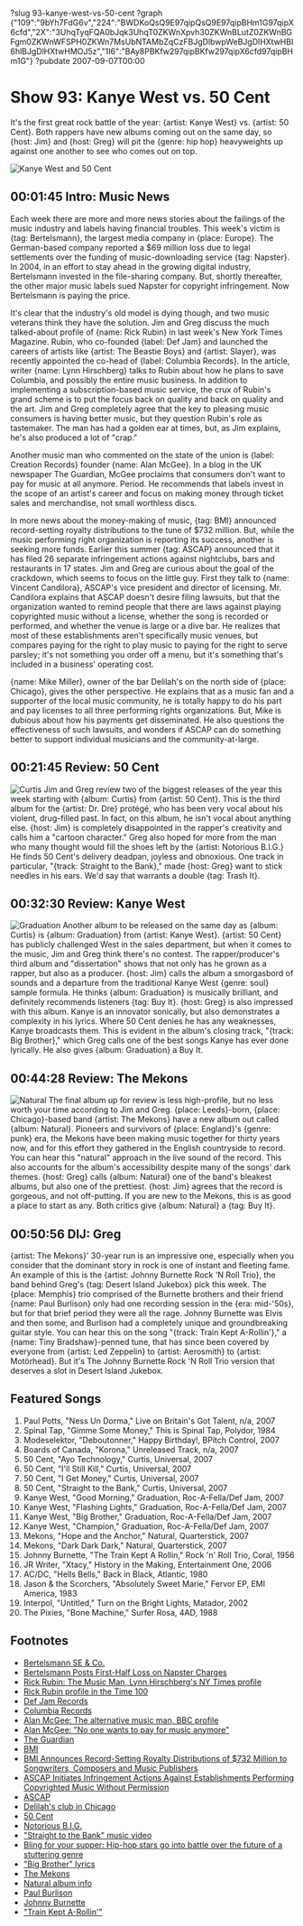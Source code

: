 ?slug 93-kanye-west-vs-50-cent
?graph {"109":"9bYh7FdG6v","224":"BWDKoQsQ9E97qipQsQ9E97qipBHm1G97qipX6cfd","2X":"3UhqTyqFQA0bJqk3UhqT0ZKWnXpvh30ZKWnBLutZ0ZKWnBGFgm0ZKWnWFSPH0ZKWn7MsUbNTAMbZqCzFBJgDlbwpWeBJgDlHXtwHBI6hlBJgDlHXtwHMOJ5z","1I6":"BAy8PBKfw297qipBKfw297qipX6cfd97qipBHm1G"}
?pubdate 2007-09-07T00:00
# Show 93: Kanye West vs. 50 Cent
It's the first great rock battle of the year: {artist: Kanye West} vs. {artist: 50 Cent}. Both rappers have new albums coming out on the same day, so {host: Jim} and {host: Greg} will pit the {genre: hip hop} heavyweights up against one another to see who comes out on top.

![Kanye West and 50 Cent](https://static.soundopinions.org/images/2007/kanye50.jpg)

## 00:01:45 Intro: Music News
Each week there are more and more news stories about the failings of the music industry and labels having financial troubles. This week's victim is {tag: Bertelsmann}, the largest media company in {place: Europe}. The German-based company reported a $69 million loss due to legal settlements over the funding of music-downloading service {tag: Napster}. In 2004, in an effort to stay ahead in the growing digital industry, Bertelsmann invested in the file-sharing company. But, shortly thereafter, the other major music labels sued Napster for copyright infringement. Now Bertelsmann is paying the price.

It's clear that the industry's old model is dying though, and two music veterans think they have the solution. Jim and Greg discuss the much talked-about profile of {name: Rick Rubin} in last week's New York Times Magazine. Rubin, who co-founded {label: Def Jam} and launched the careers of artists like {artist: The Beastie Boys} and {artist: Slayer}, was recently appointed the co-head of {label: Columbia Records}. In the article, writer {name: Lynn Hirschberg} talks to Rubin about how he plans to save Columbia, and possibly the entire music business. In addition to implementing a subscription-based music service, the crux of Rubin's grand scheme is to put the focus back on quality and back on quality and the art. Jim and Greg completely agree that the key to pleasing music consumers is having better music, but they question Rubin's role as tastemaker. The man has had a golden ear at times, but, as Jim explains, he's also produced a lot of "crap."

Another music man who commented on the state of the union is {label: Creation Records} founder {name: Alan McGee}. In a blog in the UK newspaper The Guardian, McGee proclaims that consumers don't want to pay for music at all anymore. Period. He recommends that labels invest in the scope of an artist's career and focus on making money through ticket sales and merchandise, not small worthless discs.

In more news about the money-making of music, {tag: BMI} announced record-setting royalty distributions to the tune of $732 million. But, while the music performing right organization is reporting its success, another is seeking more funds. Earlier this summer {tag: ASCAP} announced that it has filed 26 separate infringement actions against nightclubs, bars and restaurants in 17 states. Jim and Greg are curious about the goal of the crackdown, which seems to focus on the little guy. First they talk to {name: Vincent Candilora}, ASCAP's vice president and director of licensing. Mr. Candilora explains that ASCAP doesn't desire filing lawsuits, but that the organization wanted to remind people that there are laws against playing copyrighted music without a license, whether the song is recorded or performed, and whether the venue is large or a dive bar. He realizes that most of these establishments aren't specifically music venues, but compares paying for the right to play music to paying for the right to serve parsley; it's not something you order off a menu, but it's something that's included in a business' operating cost.

{name: Mike Miller}, owner of the bar Delilah's on the north side of {place: Chicago}, gives the other perspective. He explains that as a music fan and a supporter of the local music community, he is totally happy to do his part and pay licenses to all three performing rights organizations. But, Mike is dubious about how his payments get disseminated. He also questions the effectiveness of such lawsuits, and wonders if ASCAP can do something better to support individual musicians and the community-at-large.

## 00:21:45 Review: 50 Cent
![Curtis](https://static.soundopinions.org/assets/93/1090.jpg)
Jim and Greg review two of the biggest releases of the year this week starting with {album: Curtis} from {artist: 50 Cent}. This is the third album for the {artist: Dr. Dre} protégé, who has been very vocal about his violent, drug-filled past. In fact, on this album, he isn't vocal about anything else. {host: Jim} is completely disappointed in the rapper's creativity and calls him a "cartoon character." Greg also hoped for more from the man who many thought would fill the shoes left by the {artist: Notorious B.I.G.} He finds 50 Cent's delivery deadpan, joyless and obnoxious. One track in particular, "{track: Straight to the Bank}," made {host: Greg} want to stick needles in his ears. We'd say that warrants a double {tag: Trash It}.

## 00:32:30 Review: Kanye West
![Graduation](https://static.soundopinions.org/assets/93/1I60.jpg)
Another album to be released on the same day as {album: Curtis} is {album: Graduation} from {artist: Kanye West}. {artist: 50 Cent} has publicly challenged West in the sales department, but when it comes to the music, Jim and Greg think there's no contest. The rapper/producer's third album and "dissertation" shows that not only has he grown as a rapper, but also as a producer. {host: Jim} calls the album a smorgasbord of sounds and a departure from the traditional Kanye West {genre: soul} sample formula. He thinks {album: Graduation} is musically brilliant, and definitely recommends listeners {tag: Buy It}. {host: Greg} is also impressed with this album. Kanye is an innovator sonically, but also demonstrates a complexity in his lyrics. Where 50 Cent denies he has any weaknesses, Kanye broadcasts them. This is evident in the album's closing track, "{track: Big Brother}," which Greg calls one of the best songs Kanye has ever done lyrically. He also gives {album: Graduation} a Buy It. 

## 00:44:28 Review: The Mekons
![Natural](https://static.soundopinions.org/assets/93/2240.jpg)
The final album up for review is less high-profile, but no less worth your time according to Jim and Greg. {place: Leeds}-born, {place: Chicago}-based band {artist: The Mekons} have a new album out called {album: Natural}. Pioneers and survivors of {place: England}'s {genre: punk} era, the Mekons have been making music together for thirty years now, and for this effort they gathered in the English countryside to record. You can hear this "natural" approach in the live sound of the record. This also accounts for the album's accessibility despite many of the songs' dark themes. {host: Greg} calls {album: Natural} one of the band's bleakest albums, but also one of the prettiest. {host: Jim} agrees that the record is gorgeous, and not off-putting. If you are new to the Mekons, this is as good a place to start as any. Both critics give {album: Natural} a {tag: Buy It}.

## 00:50:56 DIJ: Greg
{artist: The Mekons}' 30-year run is an impressive one, especially when you consider that the dominant story in rock is one of instant and fleeting fame. An example of this is the {artist: Johnny Burnette Rock 'N Roll Trio}, the band behind Greg's {tag: Desert Island Jukebox} pick this week. The {place: Memphis} trio comprised of the Burnette brothers and their friend {name: Paul Burlison} only had one recording session in the {era: mid-'50s}, but for that brief period they were all the rage. Johnny Burnette was Elvis and then some, and Burlison had a completely unique and groundbreaking guitar style. You can hear this on the song "{track: Train Kept A-Rollin'}," a {name: Tiny Bradshaw}-penned tune, that has since been covered by everyone from {artist: Led Zeppelin} to {artist: Aerosmith} to {artist: Motörhead}. But it's The Johnny Burnette Rock 'N Roll Trio version that deserves a slot in Desert Island Jukebox.

## Featured Songs
1. Paul Potts, "Ness Un Dorma," Live on Britain's Got Talent, n/a,  2007
2. Spinal Tap, "Gimme Some Money," This is Spinal Tap, Polydor, 1984
3. Modeselektor, "Deboutonner," Happy Birthday!, BPitch Control, 2007
4. Boards of Canada, "Korona," Unreleased Track, n/a, 2007
5. 50 Cent, "Ayo Technology," Curtis, Universal, 2007
6. 50 Cent, "I'll Still Kill," Curtis, Universal, 2007
7. 50 Cent, "I Get Money," Curtis, Universal, 2007
8. 50 Cent, "Straight to the Bank," Curtis, Universal, 2007
9. Kanye West, "Good Morning," Graduation, Roc-A-Fella/Def Jam, 2007
10. Kanye West, "Flashing Lights," Graduation, Roc-A-Fella/Def Jam, 2007
11. Kanye West, "Big Brother," Graduation, Roc-A-Fella/Def Jam, 2007
12. Kanye West, "Champion," Graduation, Roc-A-Fella/Def Jam, 2007
13. Mekons, "Hope and the Anchor," Natural, Quarterstick, 2007
14. Mekons, "Dark Dark Dark," Natural, Quarterstick, 2007
15. Johnny Burnette, "The Train Kept A Rollin," Rock 'n' Roll Trio, Coral, 1956
16. JR Writer, "Xtacy," History in the Making, Entertainment One, 2006
17. AC/DC, "Hells Bells," Back in Black, Atlantic, 1980
18. Jason & the Scorchers, "Absolutely Sweet Marie," Fervor EP, EMI America, 1983
19. Interpol, "Untitled," Turn on the Bright Lights, Matador, 2002
20. The Pixies, "Bone Machine," Surfer Rosa, 4AD, 1988 

## Footnotes
- [Bertelsmann SE & Co.](http://www.bertelsmann.com/)
- [Bertelsmann Posts First-Half Loss on Napster Charges](http://www.bloomberg.com/apps/news?pid=20601100&sid=avVG4_8Ug8Us&refer=germany)
- [Rick Rubin: The Music Man, Lynn Hirschberg's NY Times profile](http://www.nytimes.com/2007/09/02/magazine/02rubin.t.html)
- [Rick Rubin profile in the Time 100](http://www.time.com/time/specials/2007/time100/article/0,28804,1595326_1595332_1616413,00.html)
- [Def Jam Records](http://www.defjam.com/)
- [Columbia Records](http://www.columbiarecords.com/)
- [Alan McGee: The alternative music man, BBC profile](http://news.bbc.co.uk/2/hi/uk_news/537881.stm)
- [Alan McGee: "No one wants to pay for music anymore"](http://blogs.guardian.co.uk/music/2007/09/no_one_wants_to_pay_for_music.html)
- [The Guardian](http://www.guardian.co.uk/)
- [BMI](http://www.bmi.com/)
- [BMI Announces Record-Setting Royalty Distributions of $732 Million to Songwriters, Composers and Music Publishers](http://www.marketwire.com/mw/release.do?id=765997)
- [ASCAP Initiates Infringement Actions Against Establishments Performing Copyrighted Music Without Permission](http://www.marketwire.com/mw/release.do?id=755758)
- [ASCAP](http://www.ascap.com/)
- [Delilah's club in Chicago](http://www.delilahschicago.com/)
- [50 Cent](http://www.50cent.com/)
- [Notorious B.I.G.](http://www.mtv.com/music/artist/notorious_big/artist.jhtml)
- ["Straight to the Bank" music video](http://www.hiphopmusicdotcom.com/50-cent-straight-to-the-bank-video.html)
- [Bling for your supper: Hip-hop stars go into battle over the future of a stuttering genre](http://music.guardian.co.uk/print/0,,330664729-122429,00.html)
- ["Big Brother" lyrics](http://www.metrolyrics.com/big-brother-lyrics-kanye-west.html)
- [The Mekons](http://www.mekons.de/mekonhom.htm)
- [Natural album info](http://www.touchandgorecords.com/bands/album.php?id=422)
- [Paul Burlison](http://allmusic.com/cg/amg.dll?p=amg&sql=11:3xfwxq8gld6e)
- [Johnny Burnette](http://www.allmusic.com/cg/amg.dll?p=amg&sql=11:hvfpxql5ld6e)
- ["Train Kept A-Rollin'"](http://www.allmusic.com/cg/amg.dll?p=amg&sql=33:jjfoxzq0ldte)
